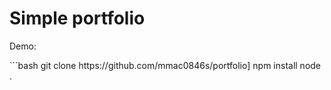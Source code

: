 <h1>Simple portfolio</h1>
<p>Demo: </p>
```bash
git clone https://github.com/mmac0846s/portfolio]
npm install
node .
